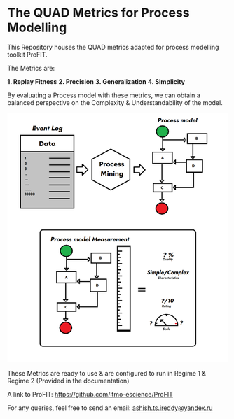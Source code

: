 # The QUAD Metrics for Process Modelling

This Repository houses the QUAD metrics adapted for process modelling toolkit ProFIT.

The Metrics are: 

  **1. Replay Fitness**
  **2. Precision**
  **3. Generalization**
  **4. Simplicity**

By evaluating a Process model with these metrics, we can  obtain a balanced perspective on the Complexity & Understandability of the model. 


![Process Model Measurement](FLOW.png)


These Metrics are ready to use & are configured to run in Regime 1 & Regime 2 (Provided in the documentation) 

A link to ProFIT: https://github.com/itmo-escience/ProFIT

For any queries, feel free to send an email: ashish.ts.ireddy@yandex.ru
